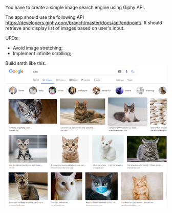 You have to create a simple image search engine using Giphy API.

The app should use the following API https://developers.giphy.com/branch/master/docs/api/endpoint/. It should retrieve and display list of images based on user's input.

UPDs:

- Avoid image stretching;
- Implement infinite scrolling;

Build smth like this.
![Example image](./ex_img.png 'Example image')
